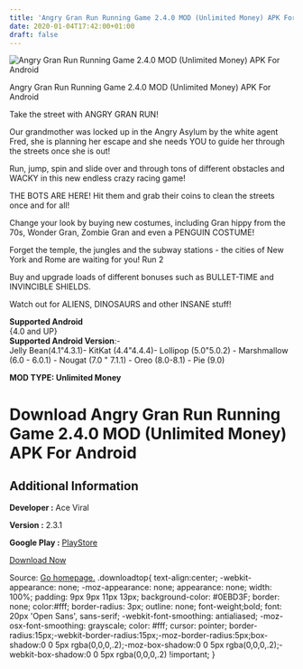 ```yaml
---
title: 'Angry Gran Run Running Game 2.4.0 MOD (Unlimited Money) APK For Android'
date: 2020-01-04T17:42:00+01:00
draft: false
---
```


![Angry Gran Run Running Game 2.4.0 MOD (Unlimited Money) APK For Android](https://i1.wp.com/apkhome.net/wp-content/uploads/2020/01/Angry-Gran-Run-Running-Game-2.4.0-MOD-Unlimited-Money.png "Angry Gran Run Running Game 2.4.0 MOD (Unlimited Money) APK For Android")

  

Angry Gran Run Running Game 2.4.0 MOD (Unlimited Money) APK For Android

Take the street with ANGRY GRAN RUN!

Our grandmother was locked up in the Angry Asylum by the white agent Fred, she is planning her escape and she needs YOU to guide her through the streets once she is out!

Run, jump, spin and slide over and through tons of different obstacles and WACKY in this new endless crazy racing game!

THE BOTS ARE HERE! Hit them and grab their coins to clean the streets once and for all!

Change your look by buying new costumes, including Gran hippy from the 70s, Wonder Gran, Zombie Gran and even a PENGUIN COSTUME!

Forget the temple, the jungles and the subway stations - the cities of New York and Rome are waiting for you! Run 2

Buy and upgrade loads of different bonuses such as BULLET-TIME and INVINCIBLE SHIELDS.

Watch out for ALIENS, DINOSAURS and other INSANE stuff!

**Supported Android**  
{4.0 and UP}  
**Supported Android Version**:-  
Jelly Bean(4.1"4.3.1)- KitKat (4.4"4.4.4)- Lollipop (5.0"5.0.2) - Marshmallow (6.0 - 6.0.1) - Nougat (7.0 " 7.1.1) - Oreo (8.0-8.1) - Pie (9.0)

**MOD TYPE: Unlimited Money**

Download Angry Gran Run Running Game 2.4.0 MOD (Unlimited Money) APK For Android
================================================================================

Additional Information
----------------------

**Developer :** Ace Viral

**Version :** 2.3.1

**Google Play :** [PlayStore](https://play.google.com/store/apps/details?id=com.aceviral.angrygranrun)

  

[Download Now](https://store4app.co/post/angry-gran-run-running-game-2-4-0-mod-unlimited-money-apk-for-android_1578155825)

  
Source: [Go homepage.](https://store4app.co/post/angry-gran-run-running-game-2-4-0-mod-unlimited-money-apk-for-android_1578155825) .downloadtop{ text-align:center; -webkit-appearance: none; -moz-appearance: none; appearance: none; width: 100%; padding: 9px 9px 11px 13px; background-color: #0EBD3F; border: none; color:#fff; border-radius: 3px; outline: none; font-weight;bold; font: 20px 'Open Sans', sans-serif; -webkit-font-smoothing: antialiased; -moz-osx-font-smoothing: grayscale; color: #fff; cursor: pointer; border-radius:15px;-webkit-border-radius:15px;-moz-border-radius:5px;box-shadow:0 0 5px rgba(0,0,0,.2);-moz-box-shadow:0 0 5px rgba(0,0,0,.2);-webkit-box-shadow:0 0 5px rgba(0,0,0,.2) !important; }